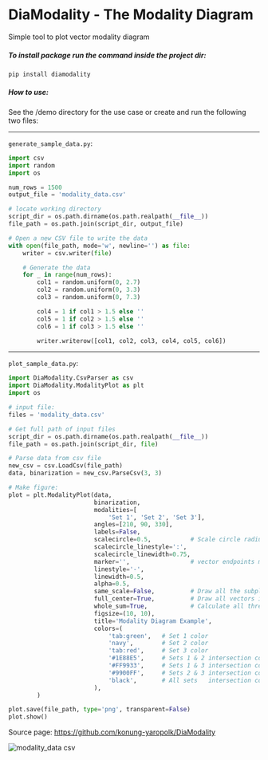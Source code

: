 # DiaModality - The Modality Diagram

Simple tool to plot vector modality diagram

##### To install package run the command inside the project dir:
``pip install diamodality``


##### How to use:
See the /demo directory for the use case or
create and run the following two files:

---
``generate_sample_data.py``:
```python
import csv
import random
import os

num_rows = 1500
output_file = 'modality_data.csv'

# locate working directory
script_dir = os.path.dirname(os.path.realpath(__file__))
file_path = os.path.join(script_dir, output_file)

# Open a new CSV file to write the data
with open(file_path, mode='w', newline='') as file:
    writer = csv.writer(file)

    # Generate the data
    for _ in range(num_rows):
        col1 = random.uniform(0, 2.7)
        col2 = random.uniform(0, 3.3)
        col3 = random.uniform(0, 7.3)

        col4 = 1 if col1 > 1.5 else ''
        col5 = 1 if col2 > 1.5 else ''
        col6 = 1 if col3 > 1.5 else ''

        writer.writerow([col1, col2, col3, col4, col5, col6])

```


---
``plot_sample_data.py``:
```python
import DiaModality.CsvParser as csv
import DiaModality.ModalityPlot as plt
import os

# input file:
files = 'modality_data.csv'

# Get full path of input files
script_dir = os.path.dirname(os.path.realpath(__file__))
file_path = os.path.join(script_dir, file)

# Parse data from csv file
new_csv = csv.LoadCsv(file_path)
data, binarization = new_csv.ParseCsv(3, 3)

# Make figure:
plot = plt.ModalityPlot(data,
                        binarization,
                        modalities=[
                            'Set 1', 'Set 2', 'Set 3'],
                        angles=[210, 90, 330],
                        labels=False,
                        scalecircle=0.5,           # Scale circle radius
                        scalecircle_linestyle=':',
                        scalecircle_linewidth=0.75,
                        marker='',                 # vector endpoints marker
                        linestyle='-',
                        linewidth=0.5,
                        alpha=0.5,
                        same_scale=False,          # Draw all the subplots in the same scale
                        full_center=True,          # Draw all vectors in the central subplot, else draw trimodal vectors only
                        whole_sum=True,            # Calculate all three modality vectors despite binarization
                        figsize=(10, 10),
                        title='Modality Diagram Example',
                        colors=(
                            'tab:green',   # Set 1 color
                            'navy',        # Set 2 color
                            'tab:red',     # Set 3 color
                            '#1E88E5',     # Sets 1 & 2 intersection color
                            '#FF9933',     # Sets 1 & 3 intersection color
                            '#9900FF',     # Sets 2 & 3 intersection color
                            'black',       # All sets   intersection color
                        ),      
        )

plot.save(file_path, type='png', transparent=False)
plot.show()
```

Source page: 
https://github.com/konung-yaropolk/DiaModality


![modality_data csv](https://github.com/user-attachments/assets/eb77b4d7-281f-45b0-a5ce-4c2442fc9a75)
